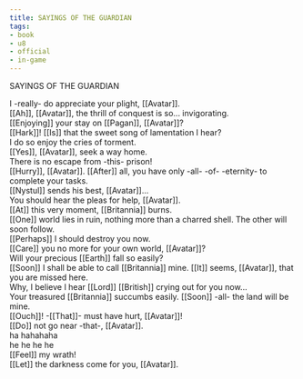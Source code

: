 ```yaml
---
title: SAYINGS OF THE GUARDIAN
tags:
- book
- u8
- official
- in-game
---
```


SAYINGS OF THE GUARDIAN  
  
I -really- do appreciate your plight, [[Avatar]].  
[[Ah]], [[Avatar]], the thrill of conquest is so... invigorating.  
[[Enjoying]] your stay on [[Pagan]], [[Avatar]]?  
[[Hark]]! [[Is]] that the sweet song of lamentation I hear?  
I do so enjoy the cries of torment.  
[[Yes]], [[Avatar]], seek a way home.  
There is no escape from -this- prison!  
[[Hurry]], [[Avatar]]. [[After]] all, you have only -all- -of- -eternity- to complete your tasks.  
[[Nystul]] sends his best, [[Avatar]]...  
You should hear the pleas for help, [[Avatar]].  
[[At]] this very moment, [[Britannia]] burns.  
[[One]] world lies in ruin, nothing more than a charred shell. The other will soon follow.  
[[Perhaps]] I should destroy you now.  
[[Care]] you no more for your own world, [[Avatar]]?  
Will your precious [[Earth]] fall so easily?  
[[Soon]] I shall be able to call [[Britannia]] mine. [[It]] seems, [[Avatar]], that you are missed here.  
Why, I believe I hear [[Lord]] [[British]] crying out for you now...  
Your treasured [[Britannia]] succumbs easily. [[Soon]] -all- the land will be mine.  
[[Ouch]]! -[[That]]- must have hurt, [[Avatar]]!  
[[Do]] not go near -that-, [[Avatar]].  
ha hahahaha  
he he he he  
[[Feel]] my wrath!  
[[Let]] the darkness come for you, [[Avatar]].